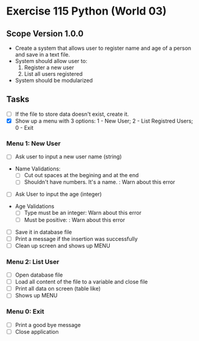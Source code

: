 # Exercise 115 Python (World 03)

## Scope Version 1.0.0

- Create a system that allows user to register name and age of a person and save in a text file.
- System should allow user to:
  1. Register a new user
  2. List all users registered
- System should be modularized

## Tasks

- [ ] If the file to store data doesn't exist, create it.
- [x] Show up a menu with 3 options: 1 - New User; 2 - List Registred Users; 0 - Exit

### Menu 1: New User

- [ ] Ask user to input a new user name (string)
- Name Validations:
  - [ ] Cut out spaces at the begining and at the end
  - [ ] Shouldn't have numbers. It's a name. : Warn about this error
- [ ] Ask User to input the age (integer)
- Age Validations
  - [ ] Type must be an integer: Warn about this error
  - [ ] Must be positive: : Warn about this error
- [ ] Save it in database file
- [ ] Print a message if the insertion was successfully
- [ ] Clean up screen and shows up MENU

### Menu 2: List User

- [ ] Open database file
- [ ] Load all content of the file to a variable and close file
- [ ] Print all data on screen (table like)
- [ ] Shows up MENU

### Menu 0: Exit

- [ ] Print a good bye message
- [ ] Close application
